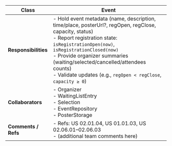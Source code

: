 | **Class** | Event |
|-----------|--------|
| **Responsibilities** | - Hold event metadata (name, description, time/place, posterUrl?, regOpen, regClose, capacity, status)<br>- Report registration state: `isRegistrationOpen(now)`, `isRegistrationClosed(now)`<br>- Provide organizer summaries (waiting/selected/cancelled/attendees counts)<br>- Validate updates (e.g., `regOpen < regClose`, `capacity ≥ 0`) |
| **Collaborators** | - Organizer<br>- WaitingListEntry<br>- Selection<br>- EventRepository<br>- PosterStorage |
| **Comments / Refs** | - Refs: US 02.01.04, US 01.01.03, US 02.06.01–02.06.03<br>- (additional team comments here) |
